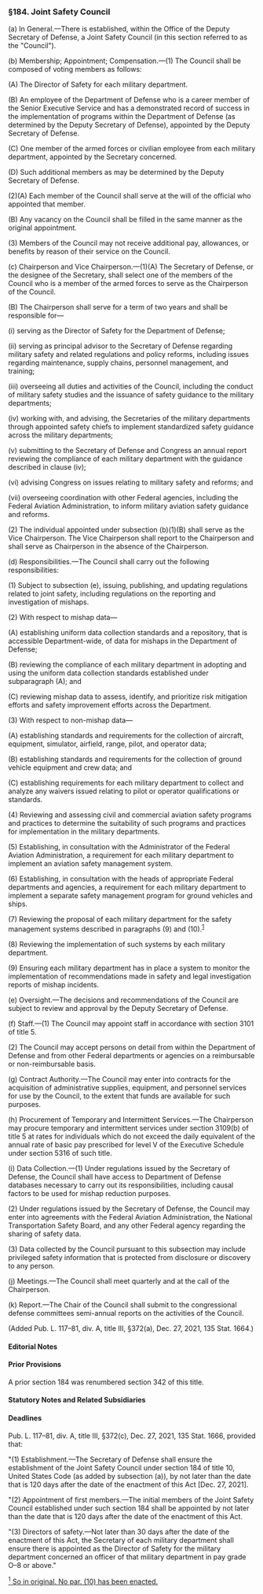 ### §184. Joint Safety Council ###

(a) In General.—There is established, within the Office of the Deputy Secretary of Defense, a Joint Safety Council (in this section referred to as the "Council").

(b) Membership; Appointment; Compensation.—(1) The Council shall be composed of voting members as follows:

(A) The Director of Safety for each military department.

(B) An employee of the Department of Defense who is a career member of the Senior Executive Service and has a demonstrated record of success in the implementation of programs within the Department of Defense (as determined by the Deputy Secretary of Defense), appointed by the Deputy Secretary of Defense.

(C) One member of the armed forces or civilian employee from each military department, appointed by the Secretary concerned.

(D) Such additional members as may be determined by the Deputy Secretary of Defense.

(2)(A) Each member of the Council shall serve at the will of the official who appointed that member.

(B) Any vacancy on the Council shall be filled in the same manner as the original appointment.

(3) Members of the Council may not receive additional pay, allowances, or benefits by reason of their service on the Council.

(c) Chairperson and Vice Chairperson.—(1)(A) The Secretary of Defense, or the designee of the Secretary, shall select one of the members of the Council who is a member of the armed forces to serve as the Chairperson of the Council.

(B) The Chairperson shall serve for a term of two years and shall be responsible for—

(i) serving as the Director of Safety for the Department of Defense;

(ii) serving as principal advisor to the Secretary of Defense regarding military safety and related regulations and policy reforms, including issues regarding maintenance, supply chains, personnel management, and training;

(iii) overseeing all duties and activities of the Council, including the conduct of military safety studies and the issuance of safety guidance to the military departments;

(iv) working with, and advising, the Secretaries of the military departments through appointed safety chiefs to implement standardized safety guidance across the military departments;

(v) submitting to the Secretary of Defense and Congress an annual report reviewing the compliance of each military department with the guidance described in clause (iv);

(vi) advising Congress on issues relating to military safety and reforms; and

(vii) overseeing coordination with other Federal agencies, including the Federal Aviation Administration, to inform military aviation safety guidance and reforms.

(2) The individual appointed under subsection (b)(1)(B) shall serve as the Vice Chairperson. The Vice Chairperson shall report to the Chairperson and shall serve as Chairperson in the absence of the Chairperson.

(d) Responsibilities.—The Council shall carry out the following responsibilities:

(1) Subject to subsection (e), issuing, publishing, and updating regulations related to joint safety, including regulations on the reporting and investigation of mishaps.

(2) With respect to mishap data—

(A) establishing uniform data collection standards and a repository, that is accessible Department-wide, of data for mishaps in the Department of Defense;

(B) reviewing the compliance of each military department in adopting and using the uniform data collection standards established under subparagraph (A); and

(C) reviewing mishap data to assess, identify, and prioritize risk mitigation efforts and safety improvement efforts across the Department.

(3) With respect to non-mishap data—

(A) establishing standards and requirements for the collection of aircraft, equipment, simulator, airfield, range, pilot, and operator data;

(B) establishing standards and requirements for the collection of ground vehicle equipment and crew data; and

(C) establishing requirements for each military department to collect and analyze any waivers issued relating to pilot or operator qualifications or standards.

(4) Reviewing and assessing civil and commercial aviation safety programs and practices to determine the suitability of such programs and practices for implementation in the military departments.

(5) Establishing, in consultation with the Administrator of the Federal Aviation Administration, a requirement for each military department to implement an aviation safety management system.

(6) Establishing, in consultation with the heads of appropriate Federal departments and agencies, a requirement for each military department to implement a separate safety management program for ground vehicles and ships.

(7) Reviewing the proposal of each military department for the safety management systems described in paragraphs (9) and (10).<sup><a href="#184_1_target" name="184_1">1</a></sup>

(8) Reviewing the implementation of such systems by each military department.

(9) Ensuring each military department has in place a system to monitor the implementation of recommendations made in safety and legal investigation reports of mishap incidents.

(e) Oversight.—The decisions and recommendations of the Council are subject to review and approval by the Deputy Secretary of Defense.

(f) Staff.—(1) The Council may appoint staff in accordance with section 3101 of title 5.

(2) The Council may accept persons on detail from within the Department of Defense and from other Federal departments or agencies on a reimbursable or non-reimbursable basis.

(g) Contract Authority.—The Council may enter into contracts for the acquisition of administrative supplies, equipment, and personnel services for use by the Council, to the extent that funds are available for such purposes.

(h) Procurement of Temporary and Intermittent Services.—The Chairperson may procure temporary and intermittent services under section 3109(b) of title 5 at rates for individuals which do not exceed the daily equivalent of the annual rate of basic pay prescribed for level V of the Executive Schedule under section 5316 of such title.

(i) Data Collection.—(1) Under regulations issued by the Secretary of Defense, the Council shall have access to Department of Defense databases necessary to carry out its responsibilities, including causal factors to be used for mishap reduction purposes.

(2) Under regulations issued by the Secretary of Defense, the Council may enter into agreements with the Federal Aviation Administration, the National Transportation Safety Board, and any other Federal agency regarding the sharing of safety data.

(3) Data collected by the Council pursuant to this subsection may include privileged safety information that is protected from disclosure or discovery to any person.

(j) Meetings.—The Council shall meet quarterly and at the call of the Chairperson.

(k) Report.—The Chair of the Council shall submit to the congressional defense committees semi-annual reports on the activities of the Council.

(Added Pub. L. 117–81, div. A, title III, §372(a), Dec. 27, 2021, 135 Stat. 1664.)

#### **Editorial Notes** ####

#### Prior Provisions ####

A prior section 184 was renumbered section 342 of this title.

#### **Statutory Notes and Related Subsidiaries** ####

#### Deadlines ####

Pub. L. 117–81, div. A, title III, §372(c), Dec. 27, 2021, 135 Stat. 1666, provided that:

"(1) Establishment.—The Secretary of Defense shall ensure the establishment of the Joint Safety Council under section 184 of title 10, United States Code (as added by subsection (a)), by not later than the date that is 120 days after the date of the enactment of this Act [Dec. 27, 2021].

"(2) Appointment of first members.—The initial members of the Joint Safety Council established under such section 184 shall be appointed by not later than the date that is 120 days after the date of the enactment of this Act.

"(3) Directors of safety.—Not later than 30 days after the date of the enactment of this Act, the Secretary of each military department shall ensure there is appointed as the Director of Safety for the military department concerned an officer of that military department in pay grade O–8 or above."

[<sup>1</sup> So in original. No par. (10) has been enacted.](#184_1)